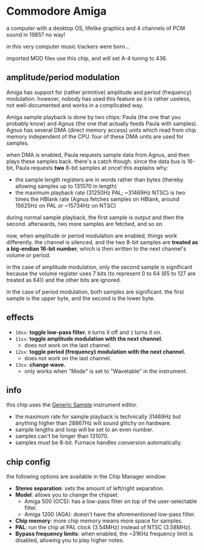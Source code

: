 # Commodore Amiga

a computer with a desktop OS, lifelike graphics and 4 channels of PCM sound in 1985? no way!

in this very computer music trackers were born...

imported MOD files use this chip, and will set A-4 tuning to 436.

## amplitude/period modulation

Amiga has support for (rather primitive) amplitude and period (frequency) modulation.
however, nobody has used this feature as it is rather useless, not well-documented and works in a complicated way.

Amiga sample playback is done by two chips: Paula (the one that you probably know) and Agnus (the one that actually feeds Paula with samples).
Agnus has several DMA (direct memory access) units which read from chip memory independent of the CPU. four of these DMA units are used for samples.

when DMA is enabled, Paula requests sample data from Agnus, and then plays these samples back.
there's a catch though. since the data bus is 16-bit, Paula requests **two** 8-bit samples at once! this explains why:
- the sample length registers are in words rather than bytes (thereby allowing samples up to 131070 in length)
- the maximum playback rate (31250Hz PAL; ~31469Hz NTSC) is two times the HBlank rate (Agnus fetches samples on HBlank, around 15625Hz on PAL or ~15734Hz on NTSC)

during normal sample playback, the first sample is output and then the second. afterwards, two more samples are fetched, and so on.

now, when amplitude or period modulation are enabled, things work differently.
the channel is silenced, and the two 8-bit samples are **treated as a big-endian 16-bit number**, which is then written to the next channel's volume or period.

in the case of amplitude modulation, only the second sample is significant because the volume register uses 7 bits (to represent 0 to 64 (65 to 127 are treated as 64)) and the other bits are ignored.

in the case of period modulation, both samples are significant. the first sample is the upper byte, and the second is the lower byte.

## effects

- `10xx`: **toggle low-pass filter.** `0` turns it off and `1` turns it on.
- `11xx`: **toggle amplitude modulation with the next channel.**
  - does not work on the last channel.
- `12xx`: **toggle period (frequency) modulation with the next channel.**
  - does not work on the last channel.
- `13xx`: **change wave.**
  - only works when "Mode" is set to "Wavetable" in the instrument.

## info

this chip uses the [Generic Sample](../4-instrument/sample.md) instrument editor.

- the maximum rate for sample playback is technically 31469Hz but anything higher than 28867Hz will sound glitchy on hardware.
- sample lengths and loop will be set to an even number.
- samples can't be longer than 131070.
- samples must be 8-bit. Furnace handles conversion automatically.

## chip config

the following options are available in the Chip Manager window:

- **Stereo separation**: sets the amount of left/right separation.
- **Model**: allows you to change the chipset.
  - Amiga 500 (OCS): has a low-pass filter on top of the user-selectable filter.
  - Amiga 1200 (AGA): doesn't have the aforementioned low-pass filter.
- **Chip memory**: more chip memory means more space for samples.
- **PAL**: run the chip at PAL clock (3.54MHz) instead of NTSC (3.58MHz).
- **Bypass frequency limits**: when enabled, the ~31KHz frequency limit is disabled, allowing you to play higher notes.
